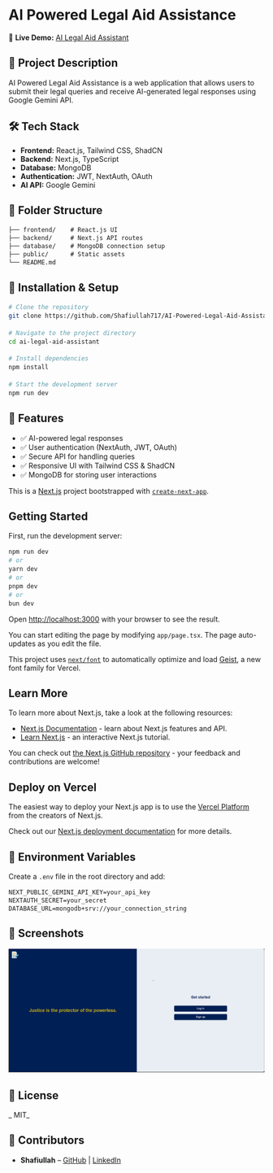 
# AI Powered Legal Aid Assistance

🚀 **Live Demo:** [AI Legal Aid Assistant](https://legal-aid-assistant-by-ahsan-and-shafiullah-bn7c.vercel.app/)

## 📌 Project Description
AI Powered Legal Aid Assistance is a web application that allows users to submit their legal queries and receive AI-generated legal responses using Google Gemini API.

## 🛠 Tech Stack
- **Frontend:** React.js, Tailwind CSS, ShadCN
- **Backend:** Next.js, TypeScript
- **Database:** MongoDB
- **Authentication:** JWT, NextAuth, OAuth
- **AI API:** Google Gemini

## 📂 Folder Structure
```
├── frontend/    # React.js UI
├── backend/     # Next.js API routes
├── database/    # MongoDB connection setup
├── public/      # Static assets
└── README.md
```

## 🔧 Installation & Setup
```bash
# Clone the repository
git clone https://github.com/Shafiullah717/AI-Powered-Legal-Aid-Assistance-By-Ahsan-and-Shafiullah-.git

# Navigate to the project directory
cd ai-legal-aid-assistant

# Install dependencies
npm install

# Start the development server
npm run dev
```

## 📌 Features
- ✅ AI-powered legal responses
- ✅ User authentication (NextAuth, JWT, OAuth)
- ✅ Secure API for handling queries
- ✅ Responsive UI with Tailwind CSS & ShadCN
- ✅ MongoDB for storing user interactions

This is a [Next.js](https://nextjs.org) project bootstrapped with [`create-next-app`](https://nextjs.org/docs/app/api-reference/cli/create-next-app).

## Getting Started

First, run the development server:

```bash
npm run dev
# or
yarn dev
# or
pnpm dev
# or
bun dev
```

Open [http://localhost:3000](http://localhost:3000) with your browser to see the result.

You can start editing the page by modifying `app/page.tsx`. The page auto-updates as you edit the file.

This project uses [`next/font`](https://nextjs.org/docs/app/building-your-application/optimizing/fonts) to automatically optimize and load [Geist](https://vercel.com/font), a new font family for Vercel.

## Learn More

To learn more about Next.js, take a look at the following resources:

- [Next.js Documentation](https://nextjs.org/docs) - learn about Next.js features and API.
- [Learn Next.js](https://nextjs.org/learn) - an interactive Next.js tutorial.

You can check out [the Next.js GitHub repository](https://github.com/vercel/next.js) - your feedback and contributions are welcome!

## Deploy on Vercel

The easiest way to deploy your Next.js app is to use the [Vercel Platform](https://vercel.com/new?utm_medium=default-template&filter=next.js&utm_source=create-next-app&utm_campaign=create-next-app-readme) from the creators of Next.js.

Check out our [Next.js deployment documentation](https://nextjs.org/docs/app/building-your-application/deploying) for more details.

## 🔑 Environment Variables
Create a `.env` file in the root directory and add:
```env
NEXT_PUBLIC_GEMINI_API_KEY=your_api_key
NEXTAUTH_SECRET=your_secret
DATABASE_URL=mongodb+srv://your_connection_string
```

## 📸 Screenshots
![Home Page](image.png)

## 📜 License
_ MIT_

## 🤝 Contributors
- **Shafiullah** – [GitHub](https://github.com/Shafiullah717) | [LinkedIn](https://www.linkedin.com/in/shafi-ullah-086b83284/)


